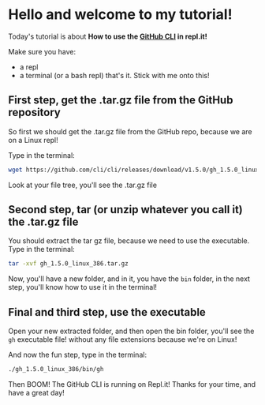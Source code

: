 # Hello and welcome to my tutorial!

Today's tutorial is about **How to use the [GitHub CLI](https://cli.github.com) in repl.it!**

Make sure you have:
- a repl
- a terminal (or a bash repl)
that's it.
Stick with me onto this!


## First step, get the .tar.gz file from the GitHub repository
So first we should get the .tar.gz file from the GitHub repo, because we are on a Linux repl!

Type in the terminal:
```sh
wget https://github.com/cli/cli/releases/download/v1.5.0/gh_1.5.0_linux_386.deb
```

Look at your file tree, you'll see the .tar.gz file

## Second step, tar (or unzip whatever you call it) the .tar.gz file

You should extract the tar gz file, because we need to use the executable. Type in the terminal:

```sh
tar -xvf gh_1.5.0_linux_386.tar.gz
```

Now, you'll have a new folder, and in it, you have the `bin` folder, in the next step, you'll know how to use it in the terminal!

## Final and third step, use the executable

Open your new extracted folder, and then open the bin folder, you'll see the `gh` executable file! without any file extensions because we're on Linux!

And now the fun step, type in the terminal:
```sh
./gh_1.5.0_linux_386/bin/gh
```

Then BOOM! The GitHub CLI is running on Repl.it!
Thanks for your time, and have a great day!